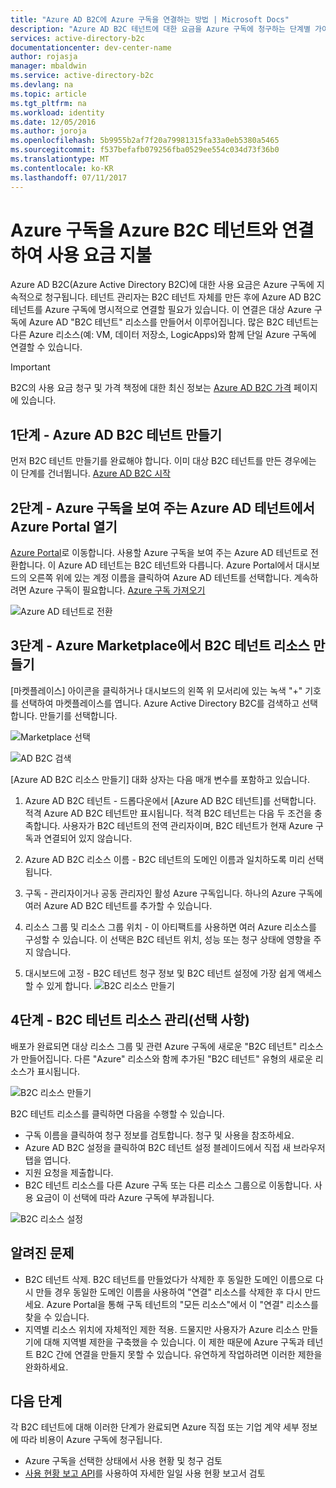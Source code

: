 ```yaml
---
title: "Azure AD B2C에 Azure 구독을 연결하는 방법 | Microsoft Docs"
description: "Azure AD B2C 테넌트에 대한 요금을 Azure 구독에 청구하는 단계별 가이드입니다."
services: active-directory-b2c
documentationcenter: dev-center-name
author: rojasja
manager: mbaldwin
ms.service: active-directory-b2c
ms.devlang: na
ms.topic: article
ms.tgt_pltfrm: na
ms.workload: identity
ms.date: 12/05/2016
ms.author: joroja
ms.openlocfilehash: 5b9955b2af7f20a79981315fa33a0eb5380a5465
ms.sourcegitcommit: f537befafb079256fba0529ee554c034d73f36b0
ms.translationtype: MT
ms.contentlocale: ko-KR
ms.lasthandoff: 07/11/2017
---
```

# <a name="linking-an-azure-subscription-to-an-azure-b2c-tenant-to-pay-for-usage-charges"></a>Azure 구독을 Azure B2C 테넌트와 연결하여 사용 요금 지불

Azure AD B2C(Azure Active Directory B2C)에 대한 사용 요금은 Azure 구독에 지속적으로 청구됩니다. 테넌트 관리자는 B2C 테넌트 자체를 만든 후에 Azure AD B2C 테넌트를 Azure 구독에 명시적으로 연결할 필요가 있습니다.  이 연결은 대상 Azure 구독에 Azure AD "B2C 테넌트" 리소스를 만들어서 이루어집니다. 많은 B2C 테넌트는 다른 Azure 리소스(예: VM, 데이터 저장소, LogicApps)와 함께 단일 Azure 구독에 연결할 수 있습니다.


> [!IMPORTANT]
> B2C의 사용 요금 청구 및 가격 책정에 대한 최신 정보는 [Azure AD B2C 가격](
https://azure.microsoft.com/pricing/details/active-directory-b2c/) 페이지에 있습니다.

## <a name="step-1---create-an-azure-ad-b2c-tenant"></a>1단계 - Azure AD B2C 테넌트 만들기
먼저 B2C 테넌트 만들기를 완료해야 합니다. 이미 대상 B2C 테넌트를 만든 경우에는 이 단계를 건너뜁니다. [Azure AD B2C 시작](active-directory-b2c-get-started.md)

## <a name="step-2---open-azure-portal-in-the-azure-ad-tenant-that-shows-your-azure-subscription"></a>2단계 - Azure 구독을 보여 주는 Azure AD 테넌트에서 Azure Portal 열기
[Azure Portal](https://portal.azure.com)로 이동합니다. 사용할 Azure 구독을 보여 주는 Azure AD 테넌트로 전환합니다. 이 Azure AD 테넌트는 B2C 테넌트와 다릅니다. Azure Portal에서 대시보드의 오른쪽 위에 있는 계정 이름을 클릭하여 Azure AD 테넌트를 선택합니다. 계속하려면 Azure 구독이 필요합니다. [Azure 구독 가져오기](https://account.windowsazure.com/signup?showCatalog=True)

![Azure AD 테넌트로 전환](./media/active-directory-b2c-how-to-enable-billing/SelectAzureADTenant.png)

## <a name="step-3---create-a-b2c-tenant-resource-in-azure-marketplace"></a>3단계 - Azure Marketplace에서 B2C 테넌트 리소스 만들기
[마켓플레이스] 아이콘을 클릭하거나 대시보드의 왼쪽 위 모서리에 있는 녹색 "+" 기호를 선택하여 마켓플레이스를 엽니다.  Azure Active Directory B2C를 검색하고 선택합니다. 만들기를 선택합니다.

![Marketplace 선택](./media/active-directory-b2c-how-to-enable-billing/marketplace.png)

![AD B2C 검색](./media/active-directory-b2c-how-to-enable-billing/searchb2c.png)

[Azure AD B2C 리소스 만들기] 대화 상자는 다음 매개 변수를 포함하고 있습니다.

1. Azure AD B2C 테넌트 - 드롭다운에서 [Azure AD B2C 테넌트]를 선택합니다.  적격 Azure AD B2C 테넌트만 표시됩니다.  적격 B2C 테넌트는 다음 두 조건을 충족합니다. 사용자가 B2C 테넌트의 전역 관리자이며, B2C 테넌트가 현재 Azure 구독과 연결되어 있지 않습니다.

2. Azure AD B2C 리소스 이름 - B2C 테넌트의 도메인 이름과 일치하도록 미리 선택됩니다.

3. 구독 - 관리자이거나 공동 관리자인 활성 Azure 구독입니다.  하나의 Azure 구독에 여러 Azure AD B2C 테넌트를 추가할 수 있습니다.

4. 리소스 그룹 및 리소스 그룹 위치 - 이 아티팩트를 사용하면 여러 Azure 리소스를 구성할 수 있습니다.  이 선택은 B2C 테넌트 위치, 성능 또는 청구 상태에 영향을 주지 않습니다.

5. 대시보드에 고정 - B2C 테넌트 청구 정보 및 B2C 테넌트 설정에 가장 쉽게 액세스할 수 있게 합니다. ![B2C 리소스 만들기](./media/active-directory-b2c-how-to-enable-billing/createresourceb2c.png)

## <a name="step-4---manage-your-b2c-tenant-resources-optional"></a>4단계 - B2C 테넌트 리소스 관리(선택 사항)
배포가 완료되면 대상 리소스 그룹 및 관련 Azure 구독에 새로운 "B2C 테넌트" 리소스가 만들어집니다.  다른 "Azure" 리소스와 함께 추가된 "B2C 테넌트" 유형의 새로운 리소스가 표시됩니다.

![B2C 리소스 만들기](./media/active-directory-b2c-how-to-enable-billing/b2cresourcedashboard.png)

B2C 테넌트 리소스를 클릭하면 다음을 수행할 수 있습니다.
- 구독 이름을 클릭하여 청구 정보를 검토합니다. 청구 및 사용을 참조하세요.
- Azure AD B2C 설정을 클릭하여 B2C 테넌트 설정 블레이드에서 직접 새 브라우저 탭을 엽니다.
- 지원 요청을 제출합니다.
- B2C 테넌트 리소스를 다른 Azure 구독 또는 다른 리소스 그룹으로 이동합니다.  사용 요금이 이 선택에 따라 Azure 구독에 부과됩니다.

![B2C 리소스 설정](./media/active-directory-b2c-how-to-enable-billing/b2cresourcesettings.png)

## <a name="known-issues"></a>알려진 문제
- B2C 테넌트 삭제. B2C 테넌트를 만들었다가 삭제한 후 동일한 도메인 이름으로 다시 만들 경우 동일한 도메인 이름을 사용하여 "연결" 리소스를 삭제한 후 다시 만드세요.  Azure Portal을 통해 구독 테넌트의 "모든 리소스"에서 이 "연결" 리소스를 찾을 수 있습니다.
- 지역별 리소스 위치에 자체적인 제한 적용.  드물지만 사용자가 Azure 리소스 만들기에 대해 지역별 제한을 구축했을 수 있습니다.  이 제한 때문에 Azure 구독과 테넌트 B2C 간에 연결을 만들지 못할 수 있습니다. 유연하게 작업하려면 이러한 제한을 완화하세요.

## <a name="next-steps"></a>다음 단계
각 B2C 테넌트에 대해 이러한 단계가 완료되면 Azure 직접 또는 기업 계약 세부 정보에 따라 비용이 Azure 구독에 청구됩니다.
- Azure 구독을 선택한 상태에서 사용 현황 및 청구 검토
- [사용 현황 보고 API](active-directory-b2c-reference-usage-reporting-api.md)를 사용하여 자세한 일일 사용 현황 보고서 검토
